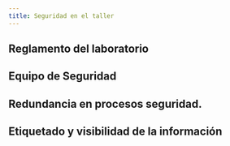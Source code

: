 ```yaml
---
title: Seguridad en el taller
---
```

##  Reglamento del laboratorio

## Equipo de Seguridad

## Redundancia en procesos seguridad.

## Etiquetado y visibilidad de la información
